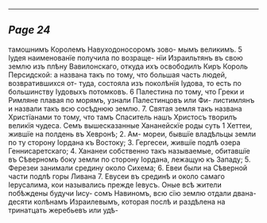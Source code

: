 

---
*Page 24*
---

тамошнимъ Королемъ Навуходоносоромъ зово- мымъ великимъ.
5 Іудея наименованїе получила по возраще- нїи Израильтянъ въ свою землю изъ плѣну Вавилонскаго, откуда ихъ освободилъ Киръ Король Персидской: а названа такъ по тому, что большая часть людей, возвратившихся от- туда, состояла изъ поколѣнїя Іудова, то есть по большинству Іудовыхъ потомковъ.
6 Палестина по тому, что Греки и Римляне плавая по морямъ, узнали Палестинцовъ или Фи- листимлянъ и назвали такъ всю сосѣднюю землю.
7. Святая земля такъ названа Христїанами то тому, что тамъ Спаситель нашъ Христосъ творилъ великїя чудеса.
Семъ вышесказанные Хананейскїе роды суть 1 Хеттеи, жившїе на полдень въ Хевронѣ; 2. Ам- мореи, бывшїе владѣльцы земли по ту сторону Іордана къ Востоку; 3. Гергесеи, жившїе подлѣ озера Геннисаретскаго; 4. Хананеи собственно такъ называемые, обитавшїе въ Сѣверномъ боку земли по сторону Іордана, лежащую къ Западу; 5. Ферезеи занимали средину около Сихема; 6. Евеи были на Сѣверной части подлѣ горы Ливана 7. Евусеи въ срединѣ и около самаго Іерусалима, кои назывались прежде Іевусъ.
Оные всѣ жители побѣждены будучи Іису- сомъ Навиномъ, всю сїю землю отдали двана- десяти колѣнамъ Израилевымъ, которая послѣ и раздѣлена на тринатцать жеребьевъ или удѣ-